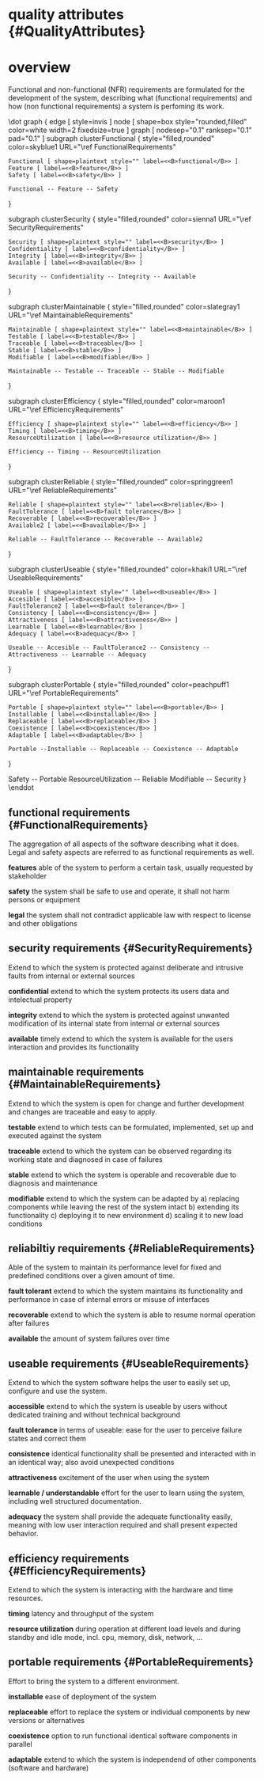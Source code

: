 # quality attributes {#QualityAttributes}

# overview 

Functional and non-functional (NFR) requirements are formulated for the development 
of the system, describing what (functional requirements) and how (non functional
requirements) a system is perfoming its work.

\dot
graph {
  edge [ style=invis ]
  node [ shape=box style="rounded,filled" color=white width=2 fixedsize=true ]
  graph [ nodesep="0.1" ranksep="0.1" pad="0.1" ]
  subgraph clusterFunctional 
  {
    style="filled,rounded"
    color=skyblue1
    URL="\ref FunctionalRequirements"
	
    Functional [ shape=plaintext style="" label=<<B>functional</B>> ]
    Feature [ label=<<B>feature</B>> ]
    Safety [ label=<<B>safety</B>> ]
    
    Functional -- Feature -- Safety 
  }

  subgraph clusterSecurity 
  {
    style="filled,rounded"
    color=sienna1
    URL="\ref SecurityRequirements"
	
    Security [ shape=plaintext style="" label=<<B>security</B>> ]
    Confidentiality [ label=<<B>confidentiality</B>> ]
    Integrity [ label=<<B>integrity</B>> ]
    Available [ label=<<B>available</B>> ]
    
    Security -- Confidentiality -- Integrity -- Available
  }


  subgraph clusterMaintainable 
  {
    style="filled,rounded"
    color=slategray1
    URL="\ref MaintainableRequirements"
	
    Maintainable [ shape=plaintext style="" label=<<B>maintainable</B>> ]
    Testable [ label=<<B>testable</B>> ]
    Traceable [ label=<<B>traceable</B>> ]
    Stable [ label=<<B>stable</B>> ]
    Modifiable [ label=<<B>modifiable</B>> ]
    
    Maintainable -- Testable -- Traceable -- Stable -- Modifiable
  }

  subgraph clusterEfficiency 
  {
    style="filled,rounded"
    color=maroon1
    URL="\ref EfficiencyRequirements"
	
    Efficiency [ shape=plaintext style="" label=<<B>efficiency</B>> ]
    Timing [ label=<<B>timing</B>> ]
    ResourceUtilization [ label=<<B>resource utilization</B>> ]
    
    Efficiency -- Timing -- ResourceUtilization
  }

  subgraph clusterReliable 
  {
    style="filled,rounded"
    color=springgreen1
    URL="\ref ReliableRequirements"
	
    Reliable [ shape=plaintext style="" label=<<B>reliable</B>> ]
    FaultTolerance [ label=<<B>fault tolerance</B>> ]
    Recoverable [ label=<<B>recoverable</B>> ]
    Available2 [ label=<<B>available</B>> ]
    
    Reliable -- FaultTolerance -- Recoverable -- Available2
  }

  subgraph clusterUseable 
  {
    style="filled,rounded"
    color=khaki1
    URL="\ref UseableRequirements"
	
    Useable [ shape=plaintext style="" label=<<B>useable</B>> ]
    Accesible [ label=<<B>accesible</B>> ]
    FaultTolerance2 [ label=<<B>fault tolerance</B>> ]
    Consistency [ label=<<B>consistency</B>> ]
    Attractiveness [ label=<<B>attractiveness</B>> ]
    Learnable [ label=<<B>learnable</B>> ]
    Adequacy [ label=<<B>adequacy</B>> ]
    
    Useable -- Accesible -- FaultTolerance2 -- Consistency -- Attractiveness -- Learnable -- Adequacy
  }

  subgraph clusterPortable 
  {
    style="filled,rounded"
    color=peachpuff1
    URL="\ref PortableRequirements"
	
    Portable [ shape=plaintext style="" label=<<B>portable</B>> ]
    Installable [ label=<<B>installable</B>> ]
    Replaceable [ label=<<B>replaceable</B>> ]
    Coexistence [ label=<<B>coexistence</B>> ]
    Adaptable [ label=<<B>adaptable</B>> ]
    
    Portable --Installable -- Replaceable -- Coexistence -- Adaptable
  }

  Safety -- Portable
  ResourceUtilization -- Reliable
  Modifiable -- Security
}
\enddot

## functional requirements {#FunctionalRequirements}

The aggregation of all aspects of the software describing what it does. Legal
and safety aspects are referred to as functional requirements as well.

**features** able of the system to perform a certain task, usually requested
by stakeholder

**safety** the system shall be safe to use and operate, it shall not harm
persons or equipment

**legal** the system shall not contradict applicable law with respect to
license and other obligations

## security requirements {#SecurityRequirements}

Extend to which the system is protected against deliberate and intrusive
faults from internal or external sources

**confidential** extend to which the system protects its users data
and intelectual property

**integrity** extend to which the system is protected against unwanted
modification of its internal state from internal or external sources

**available** timely extend to which the system is available for
the users interaction and provides its functionality

## maintainable requirements {#MaintainableRequirements}

Extend to which the system is open for change and further development and
changes are traceable and easy to apply.

**testable** extend to which tests can be formulated, implemented, set up and
executed against the system

**traceable** extend to which the system can be observed regarding its working
state and diagnosed in case of failures

**stable** extend to which the system is operable and recoverable due to
diagnosis and maintenance

**modifiable** extend to which the system can be adapted by a) replacing components
while leaving the rest of the system intact b) extending its functionality c) deploying
it to new environment d) scaling it to new load conditions

## reliabiltiy requirements {#ReliableRequirements}

Able of the system to maintain its performance level for fixed and
predefined conditions over a given amount of time.

**fault tolerant** extend to which the system maintains its functionality and
performance in case of internal errors or misuse of interfaces

**recoverable** extend to which the system is able to resume normal operation
after failures

**available** the amount of system failures over time 

## useable requirements {#UseableRequirements}

Extend to which the system software helps the user to easily set up, configure
and use the system.

**accessible** extend to which the system is useable by users without
dedicated training and without technical background

**fault tolerance** in terms of useable: ease for the user to perceive 
failure states and correct them

**consistence** identical functionality shall be presented and interacted with in
an identical way; also avoid unexpected conditions

**attractiveness** excitement of the user when using the system

**learnable / understandable** effort for the user to learn using the system,
including well structured documentation.

**adequacy** the system shall provide the adequate functionality easily, meaning
with low user interaction required and shall present expected behavior.

## efficiency requirements {#EfficiencyRequirements}

Extend to which the system is interacting with the hardware and time resources.

**timing** latency and throughput of the system

**resource utilization** during operation at different load levels and during
standby and idle mode, incl. cpu, memory, disk, network, ...

## portable requirements {#PortableRequirements}

Effort to bring the system to a different environment.

**installable** ease of deployment of the system

**replaceable** effort to replace the system or individual components by new
versions or alternatives

**coexistence** option to run functional identical software components in parallel

**adaptable** extend to which the system is independend of other components 
(software and hardware)
